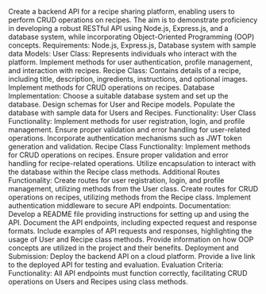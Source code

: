 Create a backend API for a recipe sharing platform, enabling users to perform CRUD operations on recipes. The aim is to demonstrate proficiency in developing a robust RESTful API using Node.js, Express.js, and a database system, while incorporating Object-Oriented Programming (OOP) concepts.
Requirements: Node.js, Express.js, Database system with sample data
Models:
User Class: Represents individuals who interact with the platform. Implement methods for user authentication, profile management, and interaction with recipes.
Recipe Class: Contains details of a recipe, including title, description, ingredients, instructions, and optional images. Implement methods for CRUD operations on recipes.
Database Implementation:
Choose a suitable database system and set up the database.
Design schemas for User and Recipe models.
Populate the database with sample data for Users and Recipes.
Functionality:
User Class Functionality:
Implement methods for user registration, login, and profile management.
Ensure proper validation and error handling for user-related operations.
Incorporate authentication mechanisms such as JWT token generation and validation.
Recipe Class Functionality:
Implement methods for CRUD operations on recipes.
Ensure proper validation and error handling for recipe-related operations.
Utilize encapsulation to interact with the database within the Recipe class methods.
Additional Routes Functionality:
Create routes for user registration, login, and profile management, utilizing methods from the User class.
Create routes for CRUD operations on recipes, utilizing methods from the Recipe class.
Implement authentication middleware to secure API endpoints.
Documentation:
Develop a README file providing instructions for setting up and using the API.
Document the API endpoints, including expected request and response formats.
Include examples of API requests and responses, highlighting the usage of User and Recipe class methods.
Provide information on how OOP concepts are utilized in the project and their benefits.
Deployment and Submission:
Deploy the backend API on a cloud platform.
Provide a live link to the deployed API for testing and evaluation.
Evaluation Criteria:
Functionality: All API endpoints must function correctly, facilitating CRUD operations on Users and Recipes using class methods.




